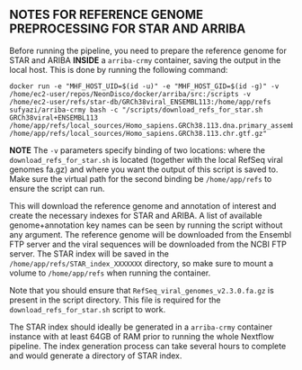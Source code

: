 ## NOTES FOR REFERENCE GENOME PREPROCESSING FOR STAR AND ARRIBA

Before running the pipeline, you need to prepare the reference genome for STAR and ARIBA **INSIDE** a `arriba-crmy` container, saving the output in the local host. This is done by running the following command:

```
docker run -e "MHF_HOST_UID=$(id -u)" -e "MHF_HOST_GID=$(id -g)" -v /home/ec2-user/repos/NeonDisco/docker/arriba/src:/scripts -v /home/ec2-user/refs/star-db/GRCh38viral_ENSEMBL113:/home/app/refs sufyazi/arriba-crmy bash -c "/scripts/download_refs_for_star.sh GRCh38viral+ENSEMBL113 /home/app/refs/local_sources/Homo_sapiens.GRCh38.113.dna.primary_assembly.fa.gz /home/app/refs/local_sources/Homo_sapiens.GRCh38.113.chr.gtf.gz"

```
**NOTE** The `-v` parameters specify binding of two locations: where the `download_refs_for_star.sh` is located (together with the local RefSeq viral genomes fa.gz) and where you want the output of this script is saved to. Make sure the virtual path for the second binding be `/home/app/refs` to ensure the script can run.

This will download the reference genome and annotation of interest and create the necessary indexes for STAR and ARIBA. A list of available genome+annotation key names can be seen by running the script without any argument. The reference genome will be downloaded from the Ensembl FTP server and the viral sequences will be downloaded from the NCBI FTP server. The STAR index will be saved in the `/home/app/refs/STAR_index_XXXXXXX` directory, so make sure to mount a volume to `/home/app/refs` when running the container.

Note that you should ensure that `RefSeq_viral_genomes_v2.3.0.fa.gz` is present in the script directory. This file is required for the `download_refs_for_star.sh` script to work.

The STAR index should ideally be generated in a `arriba-crmy` container instance with at least 64GB of RAM prior to running the whole Nextflow pipeline. The index generation process can take several hours to complete and would generate a directory of STAR index. 